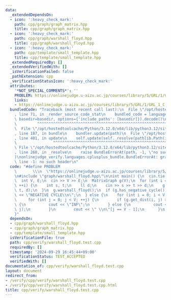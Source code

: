 ```yaml
---
data:
  _extendedDependsOn:
  - icon: ':heavy_check_mark:'
    path: cpp/graph/graph_matrix.hpp
    title: cpp/graph/graph_matrix.hpp
  - icon: ':heavy_check_mark:'
    path: cpp/graph/warshall_floyd.hpp
    title: cpp/graph/warshall_floyd.hpp
  - icon: ':heavy_check_mark:'
    path: cpp/template/small_template.hpp
    title: cpp/template/small_template.hpp
  _extendedRequiredBy: []
  _extendedVerifiedWith: []
  _isVerificationFailed: false
  _pathExtension: cpp
  _verificationStatusIcon: ':heavy_check_mark:'
  attributes:
    '*NOT_SPECIAL_COMMENTS*': ''
    PROBLEM: https://onlinejudge.u-aizu.ac.jp/courses/library/5/GRL/1/GRL_1_C
    links:
    - https://onlinejudge.u-aizu.ac.jp/courses/library/5/GRL/1/GRL_1_C
  bundledCode: "Traceback (most recent call last):\n  File \"/opt/hostedtoolcache/Python/3.12.0/x64/lib/python3.12/site-packages/onlinejudge_verify/documentation/build.py\"\
    , line 71, in _render_source_code_stat\n    bundled_code = language.bundle(stat.path,\
    \ basedir=basedir, options={'include_paths': [basedir]}).decode()\n          \
    \         ^^^^^^^^^^^^^^^^^^^^^^^^^^^^^^^^^^^^^^^^^^^^^^^^^^^^^^^^^^^^^^^^^^^^^^^^^^^^^^^^^\n\
    \  File \"/opt/hostedtoolcache/Python/3.12.0/x64/lib/python3.12/site-packages/onlinejudge_verify/languages/cplusplus.py\"\
    , line 187, in bundle\n    bundler.update(path)\n  File \"/opt/hostedtoolcache/Python/3.12.0/x64/lib/python3.12/site-packages/onlinejudge_verify/languages/cplusplus_bundle.py\"\
    , line 401, in update\n    self.update(self._resolve(pathlib.Path(included), included_from=path))\n\
    \                ^^^^^^^^^^^^^^^^^^^^^^^^^^^^^^^^^^^^^^^^^^^^^^^^^^^^^^^^^\n \
    \ File \"/opt/hostedtoolcache/Python/3.12.0/x64/lib/python3.12/site-packages/onlinejudge_verify/languages/cplusplus_bundle.py\"\
    , line 260, in _resolve\n    raise BundleErrorAt(path, -1, \"no such header\"\
    )\nonlinejudge_verify.languages.cplusplus_bundle.BundleErrorAt: graph/warshall_floyd.hpp:\
    \ line -1: no such header\n"
  code: "#define PROBLEM                                                         \
    \       \\\n  \"https://onlinejudge.u-aizu.ac.jp/courses/library/5/GRL/1/GRL_1_C\"\
    \n#include \"graph/warshall_floyd.hpp\"\n\nint main() {\n  cin.tie(0);\n  ios::sync_with_stdio(false);\n\
    \  int V, E;\n  cin >> V >> E;\n  MatrixGraph g(V);\n  for (int i = 0; i < E;\
    \ ++i) {\n    int s, t;\n    ll d;\n    cin >> s >> t >> d;\n    g.add_edge(s,\
    \ t, d);\n  }\n  g.warshall_floyd();\n  if (g.has_negative_cycle()) {\n    cout\
    \ << \"NEGATIVE CYCLE\\n\";\n  } else {\n    for (int i = 0; i < V; ++i) {\n \
    \     for (int j = 0; j < V; ++j) {\n        if (g.get_dist(i, j) >= MatrixGraph<>::UNREACHABLE)\
    \ {\n          cout << \"INF\";\n        } else {\n          cout << g.get_dist(i,\
    \ j);\n        }\n        cout << \" \\n\"[j == V - 1];\n      }\n    }\n  }\n\
    }"
  dependsOn:
  - cpp/graph/warshall_floyd.hpp
  - cpp/graph/graph_matrix.hpp
  - cpp/template/small_template.hpp
  isVerificationFile: true
  path: cpp/verify/warshall_floyd.test.cpp
  requiredBy: []
  timestamp: '2024-09-29 16:45:44+09:00'
  verificationStatus: TEST_ACCEPTED
  verifiedWith: []
documentation_of: cpp/verify/warshall_floyd.test.cpp
layout: document
redirect_from:
- /verify/cpp/verify/warshall_floyd.test.cpp
- /verify/cpp/verify/warshall_floyd.test.cpp.html
title: cpp/verify/warshall_floyd.test.cpp
---
```

